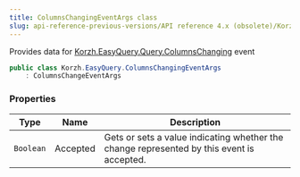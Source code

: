 ```yaml
---
title: ColumnsChangingEventArgs class
slug: api-reference-previous-versions/API reference 4.x (obsolete)/Korzh.EasyQuery namespace/columnschangingeventargs-class
---
```



Provides data for [Korzh.EasyQuery.Query.ColumnsChanging](/api-reference-4x/korzh-easyquery-namespace/query-class) event
```csharp
public class Korzh.EasyQuery.ColumnsChangingEventArgs
    : ColumnsChangeEventArgs

```

### Properties

| Type | Name | Description | 
| --- | --- | --- | 
| `Boolean` | Accepted | Gets or sets a value indicating whether the change represented by this event is accepted. |